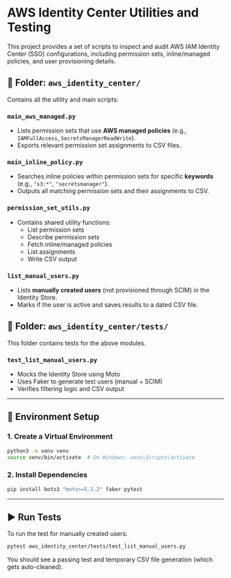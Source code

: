 # AWS Identity Center Utilities and Testing

This project provides a set of scripts to inspect and audit AWS IAM Identity Center (SSO) configurations, including permission sets, inline/managed policies, and user provisioning details.

## 📁 Folder: `aws_identity_center/`

Contains all the utility and main scripts:

### `main_aws_managed.py`

- Lists permission sets that use **AWS managed policies** (e.g., `IAMFullAccess`, `SecretsManagerReadWrite`).
- Exports relevant permission set assignments to CSV files.

### `main_inline_policy.py`

- Searches inline policies within permission sets for specific **keywords** (e.g., `"s3:*"`, `"secretsmanager"`).
- Outputs all matching permission sets and their assignments to CSV.

### `permission_set_utils.py`

- Contains shared utility functions:
  - List permission sets
  - Describe permission sets
  - Fetch inline/managed policies
  - List assignments
  - Write CSV output

### `list_manual_users.py`

- Lists **manually created users** (not provisioned through SCIM) in the Identity Store.
- Marks if the user is active and saves results to a dated CSV file.

## 🧪 Folder: `aws_identity_center/tests/`

This folder contains tests for the above modules.

### `test_list_manual_users.py`

- Mocks the Identity Store using Moto
- Uses Faker to generate test users (manual + SCIM)
- Verifies filtering logic and CSV output

---

## 🧰 Environment Setup

### 1. Create a Virtual Environment

```bash
python3 -m venv venv
source venv/bin/activate  # On Windows: venv\Scripts\activate
```

### 2. Install Dependencies

```bash
pip install boto3 "moto>=5.1.2" faker pytest
```

---

## ▶️ Run Tests

To run the test for manually created users:

```bash
pytest aws_identity_center/tests/test_list_manual_users.py
```

You should see a passing test and temporary CSV file generation (which gets auto-cleaned).

